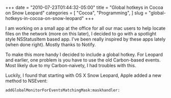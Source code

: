 +++
date = "2010-07-23T01:44:32-05:00"
title = "Global hotkeys in Cocoa on Snow Leopard"
categories = [
  "Cocoa",
  "Programming",
]
slug = "global-hotkeys-in-cocoa-on-snow-leopard"
+++

I am working on a small app at the office for all our mac users to help locate files on the network (more on this later), I decided to go with a spotlight style NSStatusItem based app. I’ve been really inspired by these apps lately (when done right). Mostly thanks to Notify.

To make this more handy I decided to include a global hotkey. For Leopard and earlier, one problem is you have to use the old Carbon-based events. Most likely due to my Carbon-naivety, I had troubles with this.

Luckily, I found that starting with OS X Snow Leopard, Apple added a new method to NSEvent:

`addGlobalMonitorForEventsMatchingMask:maskhandler:`
